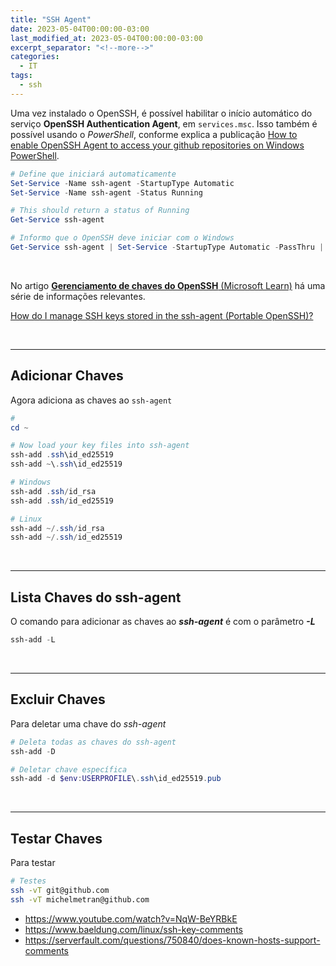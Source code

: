 ```yaml
---
title: "SSH Agent"
date: 2023-05-04T00:00:00-03:00
last_modified_at: 2023-05-04T00:00:00-03:00
excerpt_separator: "<!--more-->"
categories:
  - IT
tags:
  - ssh
---
```


Uma vez instalado o OpenSSH, é possível habilitar o início automático do serviço **OpenSSH Authentication Agent**, em `services.msc`.
Isso também é possível usando o _PowerShell_, conforme explica a publicação [How to enable OpenSSH Agent to access your github repositories on Windows PowerShell](https://dev.to/aka_anoop/how-to-enable-openssh-agent-to-access-your-github-repositories-on-windows-powershell-1ab8).

```powershell
# Define que iniciará automaticamente
Set-Service -Name ssh-agent -StartupType Automatic
Set-Service -Name ssh-agent -Status Running

# This should return a status of Running
Get-Service ssh-agent

# Informo que o OpenSSH deve iniciar com o Windows
Get-Service ssh-agent | Set-Service -StartupType Automatic -PassThru | Start-Service
```

<br>

No artigo [**Gerenciamento de chaves do OpenSSH** (Microsoft Learn)](https://docs.microsoft.com/pt-br/windows-server/administration/openssh/openssh_keymanagement) há uma série de informações relevantes.

[How do I manage SSH keys stored in the ssh-agent (Portable OpenSSH)?](https://dev.to/blikoor/how-do-you-manage-ssh-keys-stored-in-the-ssh-agent-portable-openssh-4766)

<br>

---

## Adicionar Chaves

Agora adiciona as chaves ao `ssh-agent`

```powershell
#
cd ~

# Now load your key files into ssh-agent
ssh-add .ssh\id_ed25519
ssh-add ~\.ssh\id_ed25519

# Windows
ssh-add .ssh/id_rsa
ssh-add .ssh/id_ed25519

# Linux
ssh-add ~/.ssh/id_rsa
ssh-add ~/.ssh/id_ed25519
```

<br>

---

## Lista Chaves do ssh-agent

O comando para adicionar as chaves ao **_ssh-agent_** é com o parâmetro **_-L_**

```powershell
ssh-add -L
```

<br>

---

## Excluir Chaves

Para deletar uma chave do _ssh-agent_

```powershell
# Deleta todas as chaves do ssh-agent
ssh-add -D

# Deletar chave específica
ssh-add -d $env:USERPROFILE\.ssh\id_ed25519.pub
```

<br>

---

## Testar Chaves

Para testar

```bash
# Testes
ssh -vT git@github.com
ssh -vT michelmetran@github.com
```

- https://www.youtube.com/watch?v=NqW-BeYRBkE
- https://www.baeldung.com/linux/ssh-key-comments
- https://serverfault.com/questions/750840/does-known-hosts-support-comments
